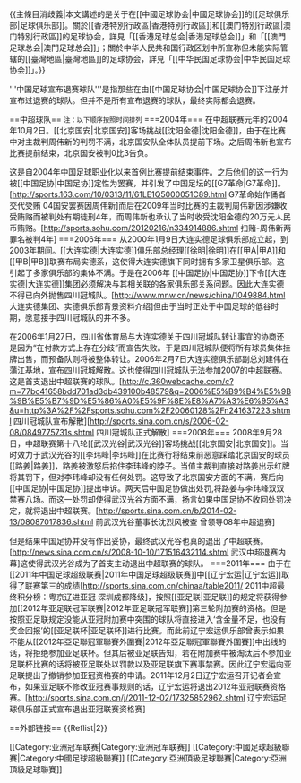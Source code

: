 
{{主條目消歧義|本文講述的是关于在[[中國足球协会|中國足球协会]]的[[足球俱乐部|足球俱乐部]]。關於[[香港特別行政區|香港特別行政區]]和[[澳门特別行政區|澳门特別行政區]]的足球协会，詳見「[[香港足球总会|香港足球总会]]」和「[[澳門足球总会|澳門足球总会]]」；關於中华人民共和国行政区划中所宣称但未能实际管辖的[[臺灣地區|臺灣地區]]的足球协会，詳見「[[中华民国足球协会|中华民国足球协会]]」。}}

'''中国足球宣布退赛球队'''是指那些在由[[中国足球协会|中国足球协会]]下注册并宣布过退赛的球队。但并不是所有宣布退赛的球队，最终实际都会退赛。

==中超球队==
<small>注：以下顺序按照时间排列</small>
===2004年===
在中超联赛元年的2004年10月2日。[[北京国安|北京国安]]客场挑战[[沈阳金德|沈阳金德]]，由于在比赛中对主裁判周伟新的判罚不满，北京国安队全体队员提前下场。之后周伟新也宣布比赛提前结束，北京国安被判0比3告负。

这是自2004年中国足球职业化以来首例比赛提前结束事件。之后他们的这一行为被[[中国足协|中国足协]]定性为罢赛，并引发了中国足坛的[[G7革命|G7革命]]。<ref>[http://sports.163.com/10/0313/11/61LE1Q5000051C89.html G7革命始作俑者交代受贿 04国安罢赛因周伟新]</ref>而后在2009年当时比赛的主裁判周伟新因涉嫌收受贿赂而被判处有期徒刑4年，而周伟新也承认了当时收受沈阳金德的20万元人民币贿赂。<ref>[http://sports.sohu.com/20120216/n334914886.shtml 扫赌-周伟新两罪名被判4年]</ref>
===2006年===
从2000年1月9日大连实德足球俱乐部成立起，到2003年期间。[[大连实德|大连实德]]俱乐部总经理[[徐明|徐明]]在[[甲A|甲A]]和[[甲B|甲B]]联赛布局实德系，这使得大连实德旗下同时拥有多家卫星俱乐部。这引起了多家俱乐部的集体不满。于是在2006年 [[中国足协|中国足协]]下令[[大连实德|大连实德]]集团必须解决与其相关联的各家俱乐部关系问题。因此大连实德不得已向外抛售四川冠城队。<ref>[http://www.mnw.cn/news/china/1049884.html 大连实德集团、实德俱乐部背景资料介绍]</ref>但由于当时正处于中国足球的低谷时期，愿意接手四川冠城队的并不多。

在2006年1月27日，四川省体育局与大连实德关于四川冠城队转让事宜的协商还是因为“在付款方式上存在分歧”而宣告失败。于是四川冠城队便将所有球员集体挂牌出售，而预备队则将被整体转让。2006年2月7日大连实德俱乐部副总刘建伟在蒲江基地，宣布四川冠城解散。这也使得四川冠城队无法参加2007的中超联赛。这是首支退出中超联赛的球队。<ref>[http://c.360webcache.com/c?m=77bc41658bdd701ad3db439100b48579&q=2006%E5%B9%B4%E5%9B%9B%E5%B7%9D%E5%86%A0%E5%9F%8E%E8%A7%A3%E6%95%A3&u=http%3A%2F%2Fsports.sohu.com%2F20060128%2Fn241637223.shtml 四川冠城队宣布解散]</ref><ref>[http://sports.sina.com.cn/s/2006-02-08/0849775731s.shtml 四川冠城队正式解散]</ref>
===2008年===
2008年9月28日，中超联赛第十八轮[[武汉光谷|武汉光谷]]客场挑战[[北京国安|北京国安]]。当时效力于武汉光谷的[[李玮峰|李玮峰]]在比赛行将结束前恶意踩踏北京国安的球员[[路姜|路姜]]，路姜被激怒后掐住李玮峰的脖子。当值主裁判直接对路姜出示红牌将其罚下，但对李玮峰却没有任何处罚。这导致了北京国安方面的不满，赛后向[[中国足协|中国足协]]提出申诉。两天后中国足协做出处罚,将路姜与李玮峰双双禁赛八场。而这一处罚却使得武汉光谷方面不满，扬言如果中国足协不收回处罚决定，就将退出中超联赛。<ref>[http://sports.sina.com.cn/b/2014-02-13/08087017836.shtml 前武汉光谷董事长沈烈风被查 曾领导08年中超退赛]</ref>

但是结果中国足协并没有作出妥协，最终武汉光谷也真的退出了中超联赛。<ref>[http://news.sina.com.cn/s/2008-10-10/171516432114.shtml 武汉中超退赛内幕]</ref>这使得武汉光谷成为了首支主动退出中超联赛的球队。
===2011年===
由于在[[2011年中国足球超级联赛|2011年中国足球超级联赛]]中[[辽宁宏运|辽宁宏运]]取得了联赛第三的成绩<ref>[http://sports.sina.com.cn/chinaa/table2011/ 2011中超最终积分榜：粤京辽进亚冠 深圳成都降级]</ref>，按照[[亚足联|亚足联]]的规定将获得参加[[2012年亚足联冠军联赛|2012年亚足联冠军联赛]]第三轮附加赛的资格。但是按照亚足联规定没能从亚冠附加赛中突围的球队将直接进入‘含金量不足，也没有奖金回报’的[[亚足联杯|亚足联杯]]进行比赛。而此前辽宁宏运俱乐部曾表示如果不能从[[2012年亞足聯冠軍聯賽外圍賽|2012年亞足聯冠軍聯賽外圍賽]]中出线的话，将拒绝参加亚足联杯。但其后被亚足联告知，若在附加赛中被淘汰后不参加亚足联杯比赛的话将被亚足联处以罚款以及亚足联旗下赛事禁赛。因此辽宁宏运向亚足联提出了撤销参加亚冠资格赛的申请。2011年12月2日辽宁宏运召开记者会宣布，如果亚足联不修改亚冠赛事规则的话，辽宁宏运将退出2012年亚冠联赛资格赛。<ref>[http://sports.sina.com.cn/j/2011-12-02/17325852962.shtml 辽宁宏运足球俱乐部正式宣布退出亚冠联赛资格赛]</ref>

==外部链接==
{{Reflist|2}}

[[Category:亚洲冠军联赛|Category:亚洲冠军联赛]]
[[Category:中國足球超級聯賽|Category:中國足球超級聯賽]]
[[Category:亞洲頂級足球聯賽|Category:亞洲頂級足球聯賽]]